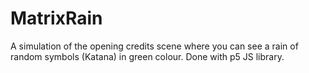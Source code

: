 # MatrixRain
A simulation of the opening credits scene where you can see a rain of random symbols (Katana) in green colour. Done with p5 JS library.
